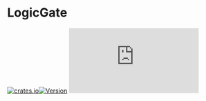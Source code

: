 # LogicGate
[![crates.io](https://img.shields.io/crates/dr/logicgate)](https://crates.io/crates/logicgate)[![Version](https://img.shields.io/crates/v/logicgate)](https://crates.io/crates/logicgate)
[![Matrix](https://img.shields.io/matrix/algori%3Amozilla.org?style=flat)](https://matrix.to/#/#algori:mozilla.org)

